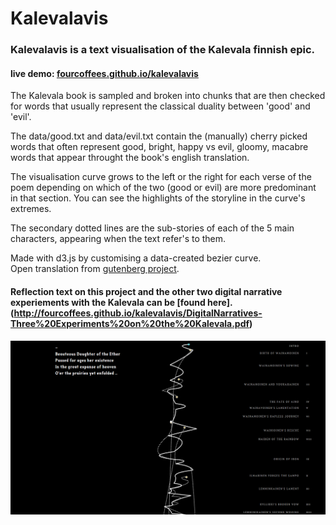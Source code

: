 # Kalevalavis

### Kalevalavis is a text visualisation of the Kalevala finnish epic.  
#### live demo: [fourcoffees.github.io/kalevalavis](http://fourcoffees.github.io/kalevalavis/)

The Kalevala book is sampled and broken into chunks that are then checked for words that usually represent the classical duality between 'good' and 'evil'.

The data/good.txt and data/evil.txt contain the (manually) cherry picked words that often represent good, bright, happy vs evil, gloomy, macabre words that appear throught the book's english translation.

The visualisation curve grows to the left or the right for each verse of the poem depending on which of the two (good or evil) are more predominant in that section. You can see the highlights of the storyline in the curve's extremes.

The secondary dotted lines are the sub-stories of each of the 5 main characters, appearing when the text refer's to them.

   Made with d3.js by customising a data-created bezier curve.  
   Open translation from [gutenberg project]( http://www.gutenberg.org/ebooks/5184).  

#### Reflection text on this project and the other two digital narrative experiements with the Kalevala can be [found here].(http://fourcoffees.github.io/kalevalavis/DigitalNarratives-Three%20Experiments%20on%20the%20Kalevala.pdf)

![alt tag](https://raw.githubusercontent.com/FourCoffees/kalevalavis/master/exampleImge.png)
